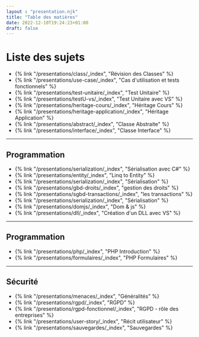 ```yaml
---
layout : "presentation.njk"
title: "Table des matières"
date: 2022-12-10T19:24:23+01:00
draft: false
---
```

# Liste des sujets

- {% link "/presentations/class/_index", "Révision des Classes" %}
- {% link "/presentations/use-case/_index", "Cas d'utilisation et tests fonctionnels" %}
- {% link "/presentations/test-unitaire/_index", "Test Unitaire" %}
- {% link "/presentations/testU-vs/_index", "Test Unitaire avec VS" %}
- {% link "/presentations/heritage-cours/_index", "Héritage Cours" %}
- {% link "/presentations/heritage-application/_index", "Héritage Application" %}
- {% link "/presentations/abstract/_index", "Classe Abstraite" %}
- {% link "/presentations/interface/_index", "Classe Interface" %}

---
## Programmation

- {% link "/presentations/serialization/_index", "Sérialisation avec C#" %}
- {% link "/presentations/entity/_index", "Linq to Entity" %}
- {% link "/presentations/serialization/_index", "Sérialisation" %}
- {% link "/presentations/gbd-droits/_index", "gestion des droits" %}
- {% link "/presentations/sgbd-transactions/_index", "les transactions" %}
- {% link "/presentations/serialization/_index", "Sérialisation" %}
- {% link "/presentations/domjs/_index", "Dom & js" %}
- {% link "/presentations/dll/_index", "Création d'un DLL avec VS" %}

---

## Programmation
- {% link "/presentations/php/_index", "PHP Introduction" %}
- {% link "/presentations/formulaires/_index", "PHP Formulaires" %}

---

## Sécurité

- {% link "/presentations/menaces/_index", "Généralités" %}
- {% link "/presentations/rgpd/_index", "RGPD" %}
- {% link "/presentations/rgpd-fonctionnel/_index", "RGPD - rôle des entreprises" %}
- {% link "/presentations/user-story/_index", "Récit utilisateur" %}
- {% link "/presentations/sauvegardes/_index", "Sauvegardes" %}

